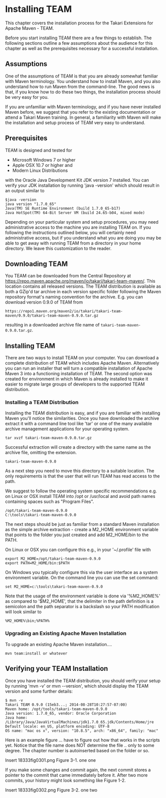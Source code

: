 # Installing TEAM

This chapter covers the installation process for the Takari Extensions for
 Apache Maven - TEAM.

Before you start installing TEAM there are a few things to establish. The
following sections outline a few assumptions about the audience for this chapter
as well as the prerequisites necessary for a successful installation.

## Assumptions

One of the assumptions of TEAM is that you are already somewhat familiar with
Maven terminology. You understand how to install Maven, and you also understand
how to run Maven from the command-line. The good news is that, if you know how
to do these two things, the installation process should be very easy for you.

If you are unfamiliar with Maven terminology, and if you have never installed
Maven before, we suggest that you refer to the existing documentation or attend
a Takari Maven training. In general, a familiarity with Maven will make the
installation and setup process of TEAM very easy to understand.

## Prerequisites

TEAM is designed and tested for 

* Microsoft Windows 7 or higher
* Apple OSX 10.7 or higher and 
* Modern Linux Distributions

with the Oracle Java Development Kit JDK version 7 installed. You can verify 
your JDK installation by running 'java -version' which should result in an
 output similar to 

    $java -version
    java version "1.7.0_65"
    Java(TM) SE Runtime Environment (build 1.7.0_65-b17)
    Java HotSpot(TM) 64-Bit Server VM (build 24.65-b04, mixed mode)
 

Depending on your particular system and setup procedures, you may need
administrative access to the machine you are installing TEAM on. If you following
the instructions outlined below, you will certainly need administrative access,
but if you understand what you are doing you may be able to get away with
running TEAM from a directory in your home directory. We leave this customization
to the reader.

## Downloading TEAM

You TEAM can be downloaded from the Central Repository at
https://repo.maven.apache.org/maven/io/takari/takari-team-maven/. This location
contains all released versions. The TEAM distribution is available as both a
GZip'd tar archive in each version specific folder following the Maven
repository format's naming convention for the archive. E.g. you can download
version 0.9.0 of TEAM from

    https://repo1.maven.org/maven2/io/takari/takari-team-maven/0.9.0/takari-team-maven-0.9.0.tar.gz

resulting in a downloaded archive file name of `takari-team-maven-0.9.0.tar.gz`.

## Installing TEAM

There are two ways to install TEAM on your computer. You can download a complete
distribution of TEAM which includes Apache Maven. Alternatively you can run an
installer that will turn a compatible installation of Apache Maven 3 into a
functioning installation of TEAM. The second option was created for environment
in which Maven is already installed to make it easier to migrate large groups of
developers to the supported TEAM distribution.

### Installing a TEAM Distribution

Installing the TEAM distribution is easy, and if you are familiar with
installing Maven you'll notice the similarities. Once you have downloaded the
archive extract it with a command line tool like 'tar' or one of the
many available archive management applications for your operating system.

    tar xvzf takari-team-maven-0.9.0.tar.gz

Successful extraction will create a directory with the same name as the archive
file, omitting the extension.

    takari-team-maven-0.9.0

As a next step you need to move this directory to a suitable location. The
only requirements is that the user that will run TEAM has read access to the
path.

We suggest to follow the operating system specific recommendations e.g. on
Linux or OSX install TEAM into /opt or /usr/local and avoid path names containing
spaces such as "Program Files".

    /opt/takari-team-maven-0.9.0
    C:\tools\takari-team-maven-0.9.0

The next steps should be just as familiar from a standard Maven installation as 
the simple archive extraction - create a M2_HOME environment variable that 
points to the folder you just created and add M2_HOME/bin to the PATH. 

On Linux or OSX you can configure this e.g., in your '~/.profile' file with

    export M2_HOME=/opt/takari-team-maven-0.9.0
    export PATH=M2_HOME/bin:$PATH

On Windows you typically configure this via the user interface as a system 
environment variable. On the command line you can use the set command:

    set M2_HOME=c:\tools\takari-team-maven-0.9.0

Note that the usage of the environment variable is done 
via '%M2_HOME%' as compared to '$M2_HOME', that the delimiter in the path 
definition is a semicolon and the path separator is a backslash so your PATH 
modification will look similar to 

    %M2_HOME%\bin;%PATH%  

### Upgrading an Existing Apache Maven Installation

To upgrade an existing Apache Maven installation....

    mvn team:install or whatever


## Verifying your TEAM Installation

Once you have installed the TEAM distribution, you should verify your setup 
by running 'mvn -v' or mvn --version', which should display the TEAM version 
and some further details:

    $ mvn -v
    Takari TEAM 0.9.0 (15eb3...; 2014-08-28T10:27:57-07:00)
    Maven home: /opt/tools/takari-team-maven-0.9.0
    Java version: 1.7.0_65, vendor: Oracle Corporation
    Java home: /Library/Java/JavaVirtualMachines/jdk1.7.0_65.jdk/Contents/Home/jre
    Default locale: en_US, platform encoding: UTF-8
    OS name: "mac os x", version: "10.8.5", arch: "x86_64", family: "mac"



Here is an example figure ... have to figure out how that works in the scripts
yet. Notice that the file name does NOT determine the file .. only to some
degree. The chapter number is autoinserted based on the folder or so.

Insert 18333fig0301.png
Figure 3-1. one one

If you make some changes and commit again, the next commit stores a pointer to
the commit that came immediately before it. After two more commits, your history
might look something like Figure 1-2.

Insert 18333fig0302.png
Figure 3-2. one two
